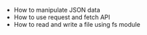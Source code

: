 - How to manipulate JSON data
- How to use request and fetch API
- How to read and write a file using fs module